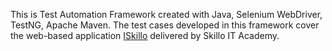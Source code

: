 This is Test Automation Framework created with Java, Selenium WebDriver, TestNG, Apache Maven. The test cases developed in this framework cover the web-based application [ISkillo](http://training.skillo-bg.com:4200/) delivered by Skillo IT Academy.
